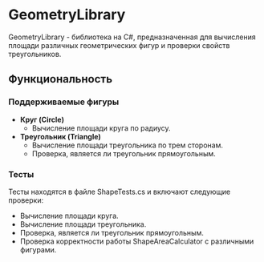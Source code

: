 # GeometryLibrary

GeometryLibrary - библиотека на C#, предназначенная для вычисления площади различных геометрических фигур и проверки свойств треугольников.

## Функциональность

### Поддерживаемые фигуры

- **Круг (Circle)**
  - Вычисление площади круга по радиусу.
- **Треугольник (Triangle)**
  - Вычисление площади треугольника по трем сторонам.
  - Проверка, является ли треугольник прямоугольным.

### Тесты
Тесты находятся в файле ShapeTests.cs и включают следующие проверки:

- Вычисление площади круга.
- Вычисление площади треугольника.
- Проверка, является ли треугольник прямоугольным.
- Проверка корректности работы ShapeAreaCalculator с различными фигурами.
